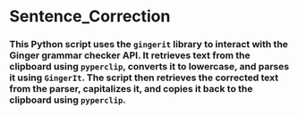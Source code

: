 # Sentence_Correction

### This Python script uses the `gingerit` library to interact with the Ginger grammar checker API. It retrieves text from the clipboard using `pyperclip`, converts it to lowercase, and parses it using `GingerIt`. The script then retrieves the corrected text from the parser, capitalizes it, and copies it back to the clipboard using `pyperclip`.
